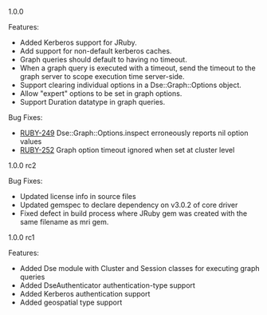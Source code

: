 1.0.0

Features:
* Added Kerberos support for JRuby.
* Add support for non-default kerberos caches.
* Graph queries should default to having no timeout.
* When a graph query is executed with a timeout, send the timeout to the graph server to scope execution time server-side.
* Support clearing individual options in a Dse::Graph::Options object.
* Allow "expert" options to be set in graph options.
* Support Duration datatype in graph queries.

Bug Fixes:
* [RUBY-249](https://datastax-oss.atlassian.net/browse/RUBY-249) Dse::Graph::Options.inspect erroneously reports nil option values
* [RUBY-252](https://datastax-oss.atlassian.net/browse/RUBY-252) Graph option timeout ignored when set at cluster level

1.0.0 rc2

Bug Fixes:
* Updated license info in source files
* Updated gemspec to declare dependency on v3.0.2 of core driver
* Fixed defect in build process where JRuby gem was created with the same filename as mri gem.

1.0.0 rc1

Features:
* Added Dse module with Cluster and Session classes for executing graph queries
* Added DseAuthenticator authentication-type support
* Added Kerberos authentication support
* Added geospatial type support
